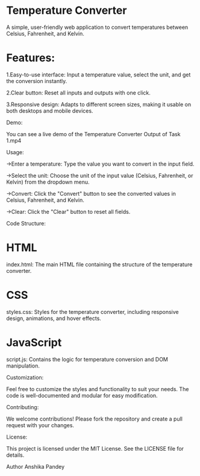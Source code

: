 # Temperature Converter

A simple, user-friendly web application to convert temperatures between Celsius, Fahrenheit, and Kelvin.


# Features:

1.Easy-to-use interface: Input a temperature value, select the unit, and get the conversion instantly.

2.Clear button: Reset all inputs and outputs with one click.

3.Responsive design: Adapts to different screen sizes, making it usable on both desktops and mobile devices.

Demo:

You can see a live demo of the Temperature Converter Output of Task 1.mp4


Usage:

->Enter a temperature: Type the value you want to convert in the input field.

->Select the unit: Choose the unit of the input value (Celsius, Fahrenheit, or Kelvin) from the dropdown menu.

->Convert: Click the "Convert" button to see the converted values in Celsius, Fahrenheit, and Kelvin.

->Clear: Click the "Clear" button to reset all fields.


Code Structure:

# HTML

index.html: The main HTML file containing the structure of the temperature converter.

# CSS

styles.css: Styles for the temperature converter, including responsive design, animations, and hover effects.

# JavaScript

script.js: Contains the logic for temperature conversion and DOM manipulation.

Customization:

Feel free to customize the styles and functionality to suit your needs. The code is well-documented and modular for easy modification.

Contributing:

We welcome contributions! Please fork the repository and create a pull request with your changes.

License:

This project is licensed under the MIT License. See the LICENSE file for details.

Author
Anshika Pandey
